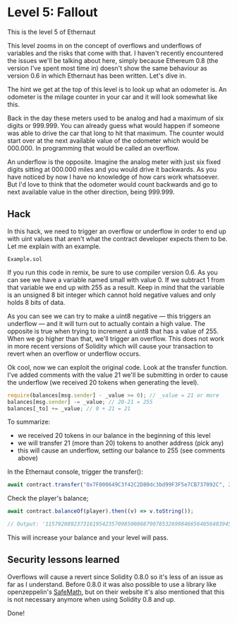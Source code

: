 # Level 5: Fallout

This is the level 5 of Ethernaut

This level zooms in on the concept of overflows and underflows of variables and the risks that come with that. I haven't recently encountered the issues we'll be talking about here, simply because Ethereum 0.8 (the version I've spent most time in) doesn't show the same behaviour as version 0.6 in which Ethernaut has been written. Let's dive in.

The hint we get at the top of this level is to look up what an odometer is. An odometer is the milage counter in your car and it will look somewhat like this.

Back in the day these meters used to be analog and had a maximum of six digits or 999.999. You can already guess what would happen if someone was able to drive the car that long to hit that maximum. The counter would start over at the next available value of the odometer which would be 000.000. In programming that would be called an overflow.

An underflow is the opposite. Imagine the analog meter with just six fixed digits sitting at 000.000 miles and you would drive it backwards. As you have noticed by now I have no knowledge of how cars work whatsoever. But I'd love to think that the odometer would count backwards and go to next available value in the other direction, being 999.999.

## Hack

In this hack, we need to trigger an overflow or underflow in order to end up with uint values that aren't what the contract developer expects them to be. Let me explain with an example.

```
Example.sol
```

If you run this code in remix, be sure to use compiler version 0.6. As you can see we have a variable named small with value 0. If we subtract 1 from that variable we end up with 255 as a result. Keep in mind that the variable is an unsigned 8 bit integer which cannot hold negative values and only holds 8 bits of data.

As you can see we can try to make a uint8 negative — this triggers an underflow — and it will turn out to actually contain a high value. The opposite is true when trying to increment a uint8 that has a value of 255. When we go higher than that, we'll trigger an overflow. This does not work in more recent versions of Solidity which will cause your transaction to revert when an overflow or underflow occurs.

Ok cool, now we can exploit the original code. Look at the transfer function. I've added comments with the value 21 we'll be submitting in order to cause the underflow (we received 20 tokens when generating the level).

```javascript
require(balances[msg.sender] - _value >= 0); // _value = 21 or more
balances[msg.sender] -= _value; // 20-21 = 255
balances[_to] += _value; // 0 + 21 = 21
```

To summarize:

- we received 20 tokens in our balance in the beginning of this level
- we will transfer 21 (more than 20) tokens to another address (pick any)
- this will cause an underflow, setting our balance to 255 (see comments above)

In the Ethernaut console, trigger the transfer():

```javascript
await contract.transfer("0x7F000649C3f42C2D80dc3bd99F3F5e7CB737092C", 21);
```

Check the player's balance;

```javascript
await contract.balanceOf(player).then((v) => v.toString());

// Output: '115792089237316195423570985008687907853269984665640564039457584007913129639935'
```

This will increase your balance and your level will pass.

## Security lessons learned

Overflows will cause a revert since Solidity 0.8.0 so it's less of an issue as far as I understand. Before 0.8.0 it was also possible to use a library like openzeppelin's [SafeMath](https://docs.openzeppelin.com/contracts/4.x/api/utils#SafeMath), but on their website it's also mentioned that this is not necessary anymore when using Solidity 0.8 and up.

Done!
